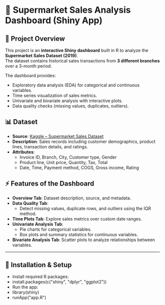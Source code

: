 # 🛒 Supermarket Sales Analysis Dashboard (Shiny App)

## 📌 Project Overview
This project is an **interactive Shiny dashboard** built in R to analyze the **Supermarket Sales Dataset (2019)**.  
The dataset contains historical sales transactions from **3 different branches** over a 3-month period.  

The dashboard provides:
- Exploratory data analysis (EDA) for categorical and continuous variables.
- Time series visualization of sales metrics.
- Univariate and bivariate analysis with interactive plots.
- Data quality checks (missing values, duplicates, outliers).


## 📊 Dataset
- **Source**: [Kaggle – Supermarket Sales Dataset](https://www.kaggle.com/code/aryantiwari123/supermarket-sales-prediction)  
- **Description**: Sales records including customer demographics, product lines, transaction details, and ratings.  
- **Attributes**:
  - Invoice ID, Branch, City, Customer type, Gender
  - Product line, Unit price, Quantity, Tax, Total
  - Date, Time, Payment method, COGS, Gross income, Rating  


## ⚡ Features of the Dashboard
- **Overview Tab**: Dataset description, source, and metadata.
- **Data Quality Tab**:
  - Detect missing values, duplicate rows, and outliers using the IQR method.  
- **Time Plots Tab**: Explore sales metrics over custom date ranges.  
- **Univariate Analysis Tab**:
  - Pie charts for categorical variables.
  - Box plots and summary statistics for continuous variables.  
- **Bivariate Analysis Tab**: Scatter plots to analyze relationships between variables.   

---

## 🚀 Installation & Setup
- Install required R packages:
 - install.packages(c("shiny", "dplyr", "ggplot2"))
- Run the app:
 - library(shiny)
 - runApp("app.R")
